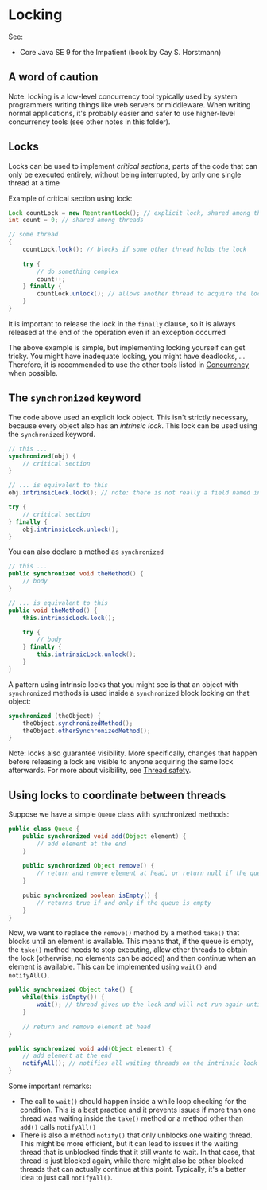 # Locking

See:

- Core Java SE 9 for the Impatient (book by Cay S. Horstmann)

## A word of caution

Note: locking is a low-level concurrency tool typically used by system programmers writing things like web servers or middleware. When writing normal applications, it's probably easier and safer to use higher-level concurrency tools (see other notes in this folder).

## Locks

Locks can be used to implement *critical sections*, parts of the code that can only be executed entirely, without being interrupted, by only one single thread at a time

Example of critical section using lock:

```java
Lock countLock = new ReentrantLock(); // explicit lock, shared among threads
int count = 0; // shared among threads

// some thread
{
    countLock.lock(); // blocks if some other thread holds the lock
    
    try {
        // do something complex
        count++;
    } finally {
        countLock.unlock(); // allows another thread to acquire the lock
    }
}
```

It is important to release the lock in the `finally` clause, so it is always released at the end of the operation even if an exception occurred

The above example is simple, but implementing locking yourself can get tricky. You might have inadequate locking, you might have deadlocks, ... Therefore, it is recommended to use the other tools listed in [Concurrency](../Concurrency.md) when possible.

## The `synchronized` keyword

The code above used an explicit lock object. This isn't strictly necessary, because every object also has an *intrinsic lock*.  This lock can be used using the `synchronized` keyword.

```java
// this ...
synchronized(obj) {
    // critical section
}

// ... is equivalent to this
obj.intrinsicLock.lock(); // note: there is not really a field named intrinsicLock

try {
    // critical section
} finally {
    obj.intrinsicLock.unlock();
}
```

You can also declare a method as `synchronized`

```java
// this ...
public synchronized void theMethod() {
    // body
}

// ... is equivalent to this
public void theMethod() {
    this.intrinsicLock.lock();

    try {
        // body
    } finally {
        this.intrinsicLock.unlock();
    }
}
```

A pattern using intrinsic locks that you might see is that an object with `synchronized` methods is used inside a `synchronized` block locking on that object:

```java
synchronized (theObject) { 
    theObject.synchronizedMethod();
    theObject.otherSynchronizedMethod();
}
```

Note: locks also guarantee visibility. More specifically, changes that happen before releasing a lock are visible to anyone acquiring the same lock afterwards. For more about visibility, see [Thread safety](./Thread-safety.md).

## Using locks to coordinate between threads

Suppose we have a simple `Queue` class with synchronized methods:

```java
public class Queue {
    public synchronized void add(Object element) {
        // add element at the end
    }
    
    public synchronized Object remove() {
        // return and remove element at head, or return null if the queue is empty
    }
    
    pubic synchronized boolean isEmpty() {
        // returns true if and only if the queue is empty
    }
}
```

Now, we want to replace the `remove()` method by a method `take()` that blocks until an element is available. This means that, if the queue is empty, the `take()` method needs to stop executing, allow other threads to obtain the lock (otherwise, no elements can be added) and then continue when an element is available. This can be implemented using `wait()` and `notifyAll()`.

```java
public synchronized Object take() {
    while(this.isEmpty()) {
        wait(); // thread gives up the lock and will not run again until it is notified
    }
    
    // return and remove element at head
}

public synchronized void add(Object element) {
    // add element at the end
    notifyAll(); // notifies all waiting threads on the intrinsic lock
}
```

Some important remarks:

- The call to `wait()` should happen inside a while loop checking for the condition. This is a best practice and it prevents issues if more than one thread was waiting inside the `take()` method or a method other than `add()` calls `notifyAll()`
- There is also a method `notify()` that only unblocks one waiting thread. This might be more efficient, but it can lead to issues it the waiting thread that is unblocked finds that it still wants to wait. In that case, that thread is just blocked again, while there might also be other blocked threads that can actually continue at this point. Typically, it's a better idea to just call `notifyAll()`.